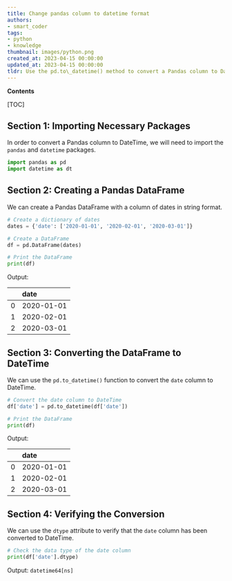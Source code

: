 ```yaml
---
title: Change pandas column to datetime format
authors:
- smart_coder
tags:
- python
- knowledge
thumbnail: images/python.png
created_at: 2023-04-15 00:00:00
updated_at: 2023-04-15 00:00:00
tldr: Use the pd.to\_datetime() method to convert a Pandas column to DateTime.
---
```


**Contents**

[TOC]

## Section 1: Importing Necessary Packages

In order to convert a Pandas column to DateTime, we will need to import the `pandas` and `datetime` packages. 

```python
import pandas as pd
import datetime as dt
```

## Section 2: Creating a Pandas DataFrame

We can create a Pandas DataFrame with a column of dates in string format.

```python
# Create a dictionary of dates
dates = {'date': ['2020-01-01', '2020-02-01', '2020-03-01']}

# Create a DataFrame
df = pd.DataFrame(dates)

# Print the DataFrame
print(df)
```

Output:

|    | date       |
|---:|:-----------|
|  0 | 2020-01-01 |
|  1 | 2020-02-01 |
|  2 | 2020-03-01 |

## Section 3: Converting the DataFrame to DateTime

We can use the `pd.to_datetime()` function to convert the `date` column to DateTime.

```python
# Convert the date column to DateTime
df['date'] = pd.to_datetime(df['date'])

# Print the DataFrame
print(df)
```

Output:

|    | date       |
|---:|:-----------|
|  0 | 2020-01-01 |
|  1 | 2020-02-01 |
|  2 | 2020-03-01 |

## Section 4: Verifying the Conversion

We can use the `dtype` attribute to verify that the `date` column has been converted to DateTime.

```python
# Check the data type of the date column
print(df['date'].dtype)
```

Output: `datetime64[ns]`
